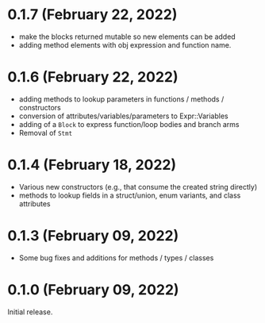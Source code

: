 # 0.1.7 (February 22, 2022)

 - make the blocks returned mutable so new elements can be added
 - adding method elements with obj expression and function name.

# 0.1.6 (February 22, 2022)

 - adding methods to lookup parameters in functions / methods / constructors
 - conversion of attributes/variables/parameters to Expr::Variables
 - adding of a `Block` to express function/loop bodies and branch arms
 - Removal of `Stmt`

# 0.1.4 (February 18, 2022)

 - Various new constructors (e.g., that consume the created string directly)
 - methods to lookup fields in a struct/union, enum variants, and class attributes

# 0.1.3 (February 09, 2022)

 - Some bug fixes and additions for methods / types / classes

# 0.1.0 (February 09, 2022)

Initial release.
